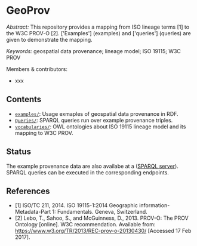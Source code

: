 GeoProv
========
*Abstract:* This repository provides a mapping from ISO lineage terms [1] to the W3C PROV-O [2]. ['Examples'] (examples) and ['queries'] (queries) are given to demonstrate the mapping.

*Keywords:* geospatial data provenance; lineage model; ISO 19115; W3C PROV

Members & contributors:
- xxx

Contents
----------------------
- [`examples/`](example): Usage exmaples of geospatial data provenance in RDF.
- [`Queries/`](queries): SPARQL queries run over example provenance triples.
- [`vocabularies/`](vocabularies): OWL ontologies about ISO 19115 lineage model and its mapping to W3C PROV.

Status
---------
The example provenance data are also availabe at a ([SPARQL server](http://202.114.118.190:8099/fuseki/)). SPARQL queries can be executed in the corresponding endpoints.


References
----------
- [1] ISO/TC 211, 2014. ISO 19115-1:2014 Geographic information-Metadata-Part 1: Fundamentals. Geneva, Switzerland.
- [2] Lebo, T., Sahoo, S., and McGuinness, D., 2013. PROV-O: The PROV Ontology [online]. W3C recommendation. Available from: https://www.w3.org/TR/2013/REC-prov-o-20130430/ [Accessed 17 Feb 2017].

